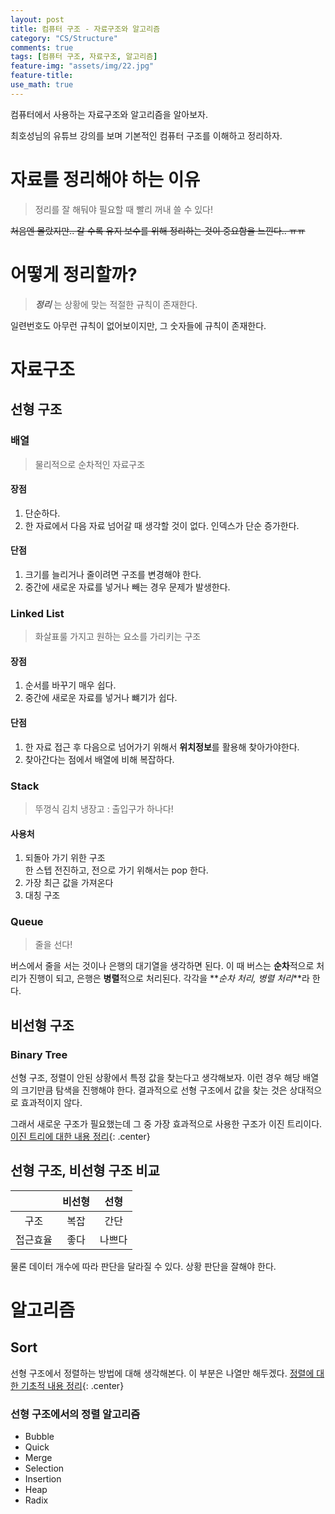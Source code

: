 ```yaml
---
layout: post
title: 컴퓨터 구조 - 자료구조와 알고리즘
category: "CS/Structure"
comments: true
tags: [컴퓨터 구조, 자료구조, 알고리즘]
feature-img: "assets/img/22.jpg"
feature-title:
use_math: true
---
```


컴퓨터에서 사용하는 자료구조와 알고리즘을 알아보자.

최호성님의 유튜브 강의를 보며 기본적인 컴퓨터 구조를 이해하고 정리하자.

# 자료를 정리해야 하는 이유

> 정리를 잘 해둬야 필요할 때 빨리 꺼내 쓸 수 있다!

~~처음엔 몰랐지만.. 갈 수록 유지 보수를 위해 정리하는 것이 중요함을 느낀다.. ㅠㅠ~~

# 어떻게 정리할까?

> **_정리_** 는 상황에 맞는 적절한 규칙이 존재한다.

일련번호도 아무런 규칙이 없어보이지만, 그 숫자들에 규칙이 존재한다.

# 자료구조

## 선형 구조

### 배열

> 물리적으로 순차적인 자료구조

#### 장점

1. 단순하다.
2. 한 자료에서 다음 자료 넘어갈 때 생각할 것이 없다. 인덱스가 단순 증가한다.

#### 단점

1. 크기를 늘리거나 줄이려면 구조를 변경해야 한다.
2. 중간에 새로운 자료를 넣거나 빼는 경우 문제가 발생한다.

### Linked List

> 화살표룰 가지고 원하는 요소를 가리키는 구조

#### 장점

1. 순서를 바꾸기 매우 쉽다.
2. 중간에 새로운 자료를 넣거나 뺴기가 쉽다.

#### 단점

1. 한 자료 접근 후 다음으로 넘어가기 위해서 **위치정보**를 활용해 찾아가야한다.
2. 찾아간다는 점에서 배열에 비해 복잡하다.

### Stack

> 뚜껑식 김치 냉장고 : 출입구가 하나다!

#### 사용처

1. 되돌아 가기 위한 구조  
   한 스텝 전진하고, 전으로 가기 위해서는 pop 한다.
2. 가장 최근 값을 가져온다
3. 대칭 구조

### Queue

> 줄을 선다!

버스에서 줄을 서는 것이나 은행의 대기열을 생각하면 된다. 이 때 버스는 **순차**적으로 처리가 진행이 되고, 은행은 **병렬**적으로 처리된다. 각각을 **_순차 처리, 병렬 처리_**라 한다.

## 비선형 구조

### Binary Tree

선형 구조, 정렬이 안된 상황에서 특정 값을 찾는다고 생각해보자. 이런 경우 해당 배열의 크기만큼 탐색을 진행해야 한다. 결과적으로 선형 구조에서 값을 찾는 것은 상대적으로 효과적이지 않다.

그래서 새로운 구조가 필요했는데 그 중 가장 효과적으로 사용한 구조가 이진 트리이다.
[이진 트리에 대한 내용 정리](https://ratsgo.github.io/data%20structure&algorithm/2017/10/21/tree/){: .center}

## 선형 구조, 비선형 구조 비교

|          | 비선형 |  선형  |
| :------: | :----: | :----: |
|   구조   |  복잡  |  간단  |
| 접근효율 |  좋다  | 나쁘다 |

물론 데이터 개수에 따라 판단을 달라질 수 있다. 상황 판단을 잘해야 한다.

# 알고리즘

## Sort

선형 구조에서 정렬하는 방법에 대해 생각해본다. 이 부분은 나열만 해두겠다.
[정렬에 대한 기초적 내용 정리](https://ratsgo.github.io/data%20structure&algorithm/2017/10/19/sort/){: .center}

### 선형 구조에서의 정렬 알고리즘

- Bubble
- Quick
- Merge
- Selection
- Insertion
- Heap
- Radix
